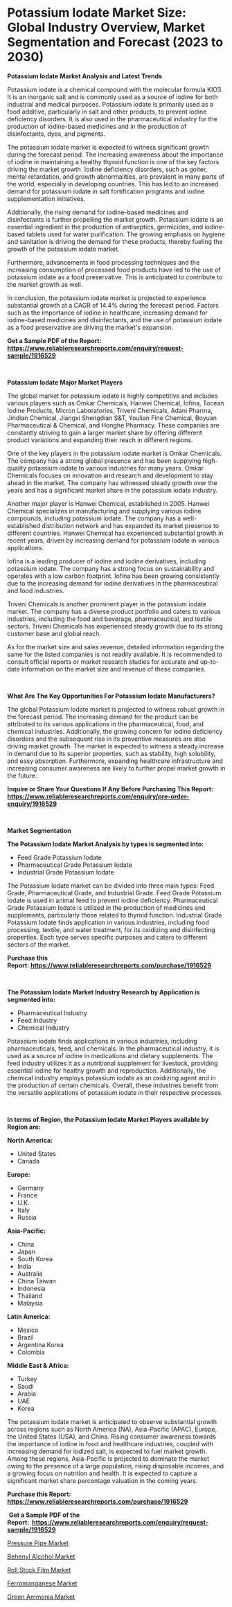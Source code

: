 <p><h1>Potassium Iodate Market Size: Global Industry Overview, Market Segmentation and Forecast (2023 to 2030)</h1></p><p><strong>Potassium Iodate Market Analysis and Latest Trends</strong></p>
<p><p>Potassium iodate is a chemical compound with the molecular formula KIO3. It is an inorganic salt and is commonly used as a source of iodine for both industrial and medical purposes. Potassium iodate is primarily used as a food additive, particularly in salt and other products, to prevent iodine deficiency disorders. It is also used in the pharmaceutical industry for the production of iodine-based medicines and in the production of disinfectants, dyes, and pigments.</p><p>The potassium iodate market is expected to witness significant growth during the forecast period. The increasing awareness about the importance of iodine in maintaining a healthy thyroid function is one of the key factors driving the market growth. Iodine deficiency disorders, such as goiter, mental retardation, and growth abnormalities, are prevalent in many parts of the world, especially in developing countries. This has led to an increased demand for potassium iodate in salt fortification programs and iodine supplementation initiatives.</p><p>Additionally, the rising demand for iodine-based medicines and disinfectants is further propelling the market growth. Potassium iodate is an essential ingredient in the production of antiseptics, germicides, and iodine-based tablets used for water purification. The growing emphasis on hygiene and sanitation is driving the demand for these products, thereby fueling the growth of the potassium iodate market.</p><p>Furthermore, advancements in food processing techniques and the increasing consumption of processed food products have led to the use of potassium iodate as a food preservative. This is anticipated to contribute to the market growth as well.</p><p>In conclusion, the potassium iodate market is projected to experience substantial growth at a CAGR of 14.4% during the forecast period. Factors such as the importance of iodine in healthcare, increasing demand for iodine-based medicines and disinfectants, and the use of potassium iodate as a food preservative are driving the market's expansion.</p></p>
<p><strong>Get a Sample PDF of the Report:&nbsp; <a href="https://www.reliableresearchreports.com/enquiry/request-sample/1916529">https://www.reliableresearchreports.com/enquiry/request-sample/1916529</a></strong></p>
<p>&nbsp;</p>
<p><strong>Potassium Iodate Major Market Players</strong></p>
<p><p>The global market for potassium iodate is highly competitive and includes various players such as Omkar Chemicals, Hanwei Chemical, Iofina, Tocean Iodine Products, Micron Laboratories, Triveni Chemicals, Adani Pharma, Jindian Chemical, Jiangxi Shengdian S&T, Youlian Fine Chemical, Boyuan Pharmaceutical & Chemical, and Honghe Pharmacy. These companies are constantly striving to gain a larger market share by offering different product variations and expanding their reach in different regions.</p><p>One of the key players in the potassium iodate market is Omkar Chemicals. The company has a strong global presence and has been supplying high-quality potassium iodate to various industries for many years. Omkar Chemicals focuses on innovation and research and development to stay ahead in the market. The company has witnessed steady growth over the years and has a significant market share in the potassium iodate industry.</p><p>Another major player is Hanwei Chemical, established in 2005. Hanwei Chemical specializes in manufacturing and supplying various iodine compounds, including potassium iodate. The company has a well-established distribution network and has expanded its market presence to different countries. Hanwei Chemical has experienced substantial growth in recent years, driven by increasing demand for potassium iodate in various applications.</p><p>Iofina is a leading producer of iodine and iodine derivatives, including potassium iodate. The company has a strong focus on sustainability and operates with a low carbon footprint. Iofina has been growing consistently due to the increasing demand for iodine derivatives in the pharmaceutical and food industries.</p><p>Triveni Chemicals is another prominent player in the potassium iodate market. The company has a diverse product portfolio and caters to various industries, including the food and beverage, pharmaceutical, and textile sectors. Triveni Chemicals has experienced steady growth due to its strong customer base and global reach.</p><p>As for the market size and sales revenue, detailed information regarding the same for the listed companies is not readily available. It is recommended to consult official reports or market research studies for accurate and up-to-date information on the market size and revenue of these companies.</p></p>
<p>&nbsp;</p>
<p><strong>What Are The Key Opportunities For Potassium Iodate Manufacturers?</strong></p>
<p><p>The global Potassium Iodate market is projected to witness robust growth in the forecast period. The increasing demand for the product can be attributed to its various applications in the pharmaceutical, food, and chemical industries. Additionally, the growing concern for iodine deficiency disorders and the subsequent rise in its preventive measures are also driving market growth. The market is expected to witness a steady increase in demand due to its superior properties, such as stability, high solubility, and easy absorption. Furthermore, expanding healthcare infrastructure and increasing consumer awareness are likely to further propel market growth in the future.</p></p>
<p><strong>Inquire or Share Your Questions If Any Before Purchasing This Report: <a href="https://www.reliableresearchreports.com/enquiry/pre-order-enquiry/1916529">https://www.reliableresearchreports.com/enquiry/pre-order-enquiry/1916529</a></strong></p>
<p>&nbsp;</p>
<p><strong>Market Segmentation</strong></p>
<p><strong>The Potassium Iodate Market Analysis by types is segmented into:</strong></p>
<p><ul><li>Feed Grade Potassium Iodate</li><li>Pharmaceutical Grade Potassium Iodate</li><li>Industrial Grade Potassium Iodate</li></ul></p>
<p><p>The Potassium Iodate market can be divided into three main types: Feed Grade, Pharmaceutical Grade, and Industrial Grade. Feed Grade Potassium Iodate is used in animal feed to prevent iodine deficiency. Pharmaceutical Grade Potassium Iodate is utilized in the production of medicines and supplements, particularly those related to thyroid function. Industrial Grade Potassium Iodate finds application in various industries, including food processing, textile, and water treatment, for its oxidizing and disinfecting properties. Each type serves specific purposes and caters to different sectors of the market.</p></p>
<p><strong>Purchase this Report:&nbsp;<a href="https://www.reliableresearchreports.com/purchase/1916529">https://www.reliableresearchreports.com/purchase/1916529</a></strong></p>
<p>&nbsp;</p>
<p><strong>The Potassium Iodate Market Industry Research by Application is segmented into:</strong></p>
<p><ul><li>Pharmaceutical Industry</li><li>Feed Industry</li><li>Chemical Industry</li></ul></p>
<p><p>Potassium iodate finds applications in various industries, including pharmaceuticals, feed, and chemicals. In the pharmaceutical industry, it is used as a source of iodine in medications and dietary supplements. The feed industry utilizes it as a nutritional supplement for livestock, providing essential iodine for healthy growth and reproduction. Additionally, the chemical industry employs potassium iodate as an oxidizing agent and in the production of certain chemicals. Overall, these industries benefit from the versatile applications of potassium iodate in their respective processes.</p></p>
<p>&nbsp;</p>
<p><strong>In terms of Region, the Potassium Iodate Market Players available by Region are:</strong></p>
<p>
    <p> <strong> North America: </strong>
        <ul>
            <li>United States</li>
            <li>Canada</li>
        </ul>
        </p> 
    <p> <strong> Europe: </strong>
        <ul>
            <li>Germany</li>
            <li>France</li>
            <li>U.K.</li>
            <li>Italy</li>
            <li>Russia</li>
        </ul>
        </p> 
    <p> <strong> Asia-Pacific: </strong>
        <ul>
            <li>China</li>
            <li>Japan</li>
            <li>South Korea</li>
            <li>India</li>
            <li>Australia</li>
            <li>China Taiwan</li>
            <li>Indonesia</li>
            <li>Thailand</li>
            <li>Malaysia</li>
        </ul>
        </p> 
    <p> <strong> Latin America: </strong>
        <ul>
            <li>Mexico</li>
            <li>Brazil</li>
            <li>Argentina Korea</li>
            <li>Colombia</li>
        </ul>
        </p> 
    <p> <strong> Middle East & Africa: </strong>
        <ul>
            <li>Turkey</li>
            <li>Saudi</li>
            <li>Arabia</li>
            <li>UAE</li>
            <li>Korea</li>
        </ul>
    </p>
    </p>
<p><p>The potassium iodate market is anticipated to observe substantial growth across regions such as North America (NA), Asia-Pacific (APAC), Europe, the United States (USA), and China. Rising consumer awareness towards the importance of iodine in food and healthcare industries, coupled with increasing demand for iodized salt, is expected to fuel market growth. Among these regions, Asia-Pacific is projected to dominate the market owing to the presence of a large population, rising disposable incomes, and a growing focus on nutrition and health. It is expected to capture a significant market share percentage valuation in the coming years.</p></p>
<p><strong>Purchase this Report: <a href="https://www.reliableresearchreports.com/purchase/1916529">https://www.reliableresearchreports.com/purchase/1916529</a></strong></p>
<p>&nbsp;<strong>Get a Sample PDF of the Report:&nbsp;&nbsp;<a href="https://www.reliableresearchreports.com/enquiry/request-sample/1916529">https://www.reliableresearchreports.com/enquiry/request-sample/1916529</a></strong></p>
<p><strong></strong></p>
<p><p><a href="https://github.com/lbird53714/Market-Research-Report-List-1/blob/main/pressure-pipe-market.md">Pressure Pipe Market</a></p><p><a href="https://github.com/pizolina/Market-Research-Report-List-1/blob/main/behenyl-alcohol-market.md">Behenyl Alcohol Market</a></p><p><a href="https://github.com/mabutironaldo/Market-Research-Report-List-1/blob/main/roll-stock-film-market.md">Roll Stock Film Market</a></p><p><a href="https://github.com/sofayahoo2023/Market-Research-Report-List-1/blob/main/ferromanganese-market.md">Ferromanganese Market</a></p><p><a href="https://github.com/vimar16th/Market-Research-Report-List-1/blob/main/green-ammonia-market.md">Green Ammonia Market</a></p></p>